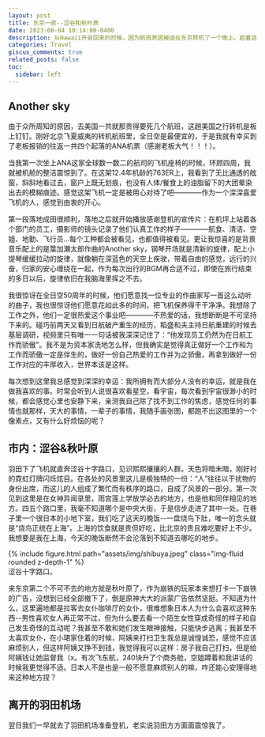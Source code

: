 ```yaml
---
layout: post
title: 东京一夜--涩谷和秋叶原
date: 2023-08-04 10:14:00-0400
description: 从Hawaii开会回来的时候，因为航班原因被迫在东京转机了一个晚上。趁着这个机会找ANA小姐姐要了一张Shore Pass，进了市区逛了一下。
categories: Travel
giscus_comments: true
related_posts: false
toc:
  sidebar: left
---
```


## Another sky

由于众所周知的原因，去美国一共就那贵得要死几个航班，这趟美国之行转机是板上钉钉。刚好北京飞夏威夷的转机航班里，全日空是最便宜的，于是我就有幸买到了老板报销的往返一共四个起落的ANA机票（感谢老板大气！！！）。

当我第一次坐上ANA这家全球数一数二的航司的飞机座椅的时候，环顾四周，我就被机舱的整洁震惊到了。在这架12.4年机龄的763ER上，我看到了无比通透的舷窗，斜斜地看过去，窗户上既无划痕，也没有人体/餐食上的油脂留下的大团晕染出去的模糊痕迹。感觉这架飞机一定是被用心对待了吧————作为一个深深喜爱飞机的人，感觉到由衷的开心。

第一段落地成田很顺利，落地之后就开始播放感谢登机的宣传片：在机坪上站着各个部门的员工，摄影师的镜头记录了他们认真工作的样子————航食、清洁、空姐、地勤、飞行员...每个工种都会被看见，也都值得被看见。更让我惊喜的是背景音乐配上的是葉加瀬太郎作曲的Another sky，钢琴开场就是清新的旋律，配上小提琴缓缓拉动的旋律，就像躺在深蓝色的天空上疾驶，带着自由的感觉，远行的兴奋，归家的安心缠绕在一起，作为每次出行的BGM再合适不过，即使在旅行结束的多日以后，旋律依旧在我脑海里挥之不去。

我很惊讶在全日空50周年的时候，他们愿意找一位专业的作曲家写一首这么动听的曲子，我也很惊讶他们愿意花如此多的时间，把飞机保养得干干净净。我想除了工作之外，他们一定很热爱这个事业吧————不热爱的话，我想断断是不可坚持下来的。碰巧前两天又看到日航破产重生的经历，稻盛和夫主持日航重建的时候去基层调研，视频里只有唯一一句话被我深深记住了：“他发现员工仍然为在日航工作而骄傲”。我不是为资本家洗地怎么样，但我确实是觉得真正做好一个工作和为工作而骄傲一定是伴生的，做好一份自己热爱的工作并为之骄傲，再拿到做好一份工作对应的丰厚收入，世界本该是这样。

每次想到这里我总感觉到深深的幸运：我所拥有而大部分人没有的幸运，就是我在做我喜欢的事。时常会听到人说很喜欢看星空，看宇宙，每次看到宇宙很渺小的时候，都会感觉心里也安静下来，亲测我自己除了找不到工作的焦虑，感觉任何的事情也就那样，天大的事情，一辈子的事情，我随手画张图，都跑不出这图里的一个像素点，又有什么好烦恼的呢？

## 市内：涩谷&秋叶原

羽田下了飞机就直奔涩谷十字路口，见识熙熙攘攘的人群。天色将暗未暗，刚好衬的霓虹灯牌闪烁炫目。在各处的风景里这儿是极独特的一份：“人”往往以干扰物的身份出席，而这儿的人组成了繁忙而有秩序的路口，自成了风景的一部分。第一次见到这里是在女神异闻录里，雨宫莲上学放学必去的地方，也是他和同伴相见的地方。四五个路口里，我毫不知道哪个是中央大街，于是信步走进了其中一处。在巷子里一个很日本的小地下室，我们吃了这天的晚饭--一盘烧鸟下肚，唯一的念头就是“烧鸟正统在上海”。上海的饮食就是贵但好吃，比北京的贵且难吃要好上不少。我想要是我在上海，今天的晚饭断然不会沦落到不知道去哪吃的地步。

<div class="row mt-3">
    <div class="col-sm mt-3 mt-md-0">
        {% include figure.html path="assets/img/shibuya.jpeg" class="img-fluid rounded z-depth-1" %}
    </div>

<div class="caption">
    涩谷十字路口。
</div>

来东京第二个不可不去的地方就是秋叶原了，作为崩铁的玩家本来想打卡一下崩铁的广告，没想到已经全部撤下了，倒是原神大大的派蒙广告依然坚挺。不知道为什么，这里遍地都是拉客去女仆咖啡厅的女仆，很难想象日本人为什么会喜欢这种东西--男性喜欢女人再正常不过，但为什么要去看一个陌生女性穿成奇怪的样子和自己发生奇怪的互动呢？我甚至不敢和她们发生眼神接触，只能快步逃离；我甚至不太喜欢女仆，在小珺家住着的时候，阿姨来打扫卫生我总是诚惶诚恐，感觉不应该麻烦别人，但这样阿姨又挣不到钱，我觉得我可以这样：房子我自己打扫，但是给阿姨钱让她监督我（x。有次飞东航，240块升了个商务舱，空姐蹲着和我讲话的时候我更觉得不适。日本人不是也是一般不愿意麻烦别人的嘛，咋还能心安理得地来这种地方捏？

## 离开的羽田机场

翌日我们一早就去了羽田机场准备登机，老实说羽田方方面面震惊我了。
